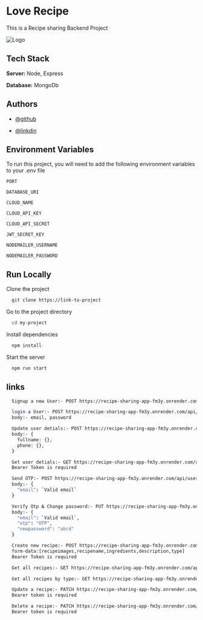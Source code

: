 
# Love Recipe

This is a Recipe sharing Backend Project


![Logo](https://th.bing.com/th/id/OIP.Ze16jwR8GSm6HEQUOF7JBQAAAA?rs=1&pid=ImgDetMain)


## Tech Stack

**Server:** Node, Express

**Database:** MongoDb


## Authors

- [@github](https://github.com/Samiran2004)

- [@linkdin](www.linkedin.com/in/samiransamanta)
## Environment Variables

To run this project, you will need to add the following environment variables to your .env file

`PORT`

`DATABASE_URI`

`CLOUD_NAME`

`CLOUD_API_KEY`

`CLOUD_API_SECRET`

`JWT_SECRET_KEY`

`NODEMAILER_USERNAME`

`NODEMAILER_PASSWORD`
## Run Locally

Clone the project

```bash
  git clone https://link-to-project
```

Go to the project directory

```bash
  cd my-project
```

Install dependencies

```bash
  npm install
```

Start the server

```bash
  npm run start
```


## links

```bash
  Signup a new User:- POST https://recipe-sharing-app-fm3y.onrender.com/api/user/signup
```

```bash
  login a User:- POST https://recipe-sharing-app-fm3y.onrender.com/api/user/login
  body:- email, password
```

```bash
  Update user detials:- POST https://recipe-sharing-app-fm3y.onrender.com/api/user/update
  body:- {
    fullname: {},
    phone: {},
  }
```

```bash
  Get user detials:- GET https://recipe-sharing-app-fm3y.onrender.com/api/user/get-user-dets
  Bearer Token is required
```

```bash
  Send OTP:- POST https://recipe-sharing-app-fm3y.onrender.com/api/user/otp
  body:- {
    "email": `Valid email`
  }
```

```bash
  Verify Otp & Change password:- PUT https://recipe-sharing-app-fm3y.onrender.com/api/user/change-password
  body:- {
    "email": `Valid email`,
    "otp": "OTP",
    "newpassword": "abcd"
  }
```

```bash
  Create new recipe:- POST https://recipe-sharing-app-fm3y.onrender.com/api/recipe/create
  form-data:[recipeimages,recipename,ingredients,description,type]
  Bearer Token is required
```

```bash
  Get all recipes:- GET https://recipe-sharing-app-fm3y.onrender.com/api/recipe/get-all?page={enter page}&limit={enter a limit}
```

```bash
  Get all recipes by type:- GET https://recipe-sharing-app-fm3y.onrender.com/api/recipe/get-all-type?page=1&limit=2&type=pizza
```

```bash
  Update a recipe:- PATCH https://recipe-sharing-app-fm3y.onrender.com/api/recipe/update/{:recipeId}
  Bearer token is required
```

```bash
  Delete a recipe:- PATCH https://recipe-sharing-app-fm3y.onrender.com/api/recipe/delete/{:recipeId}
  Bearer token is required
```